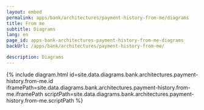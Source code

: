 ```yaml
---
layout: embed
permalink: apps/bank/architectures/payment-history-from-me/diagrams
title: From me
subtitle: Diagrams
lang: en
page_id: apps-bank-architectures-payment-history-from-me-diagrams
backUrl: /apps/bank/architectures/payment-history-from-me/

description: Diagrams
---
```

{% include diagram.html id=site.data.diagrams.bank.architectures.payment-history.from-me.id iframePath=site.data.diagrams.bank.architectures.payment-history.from-me.iframePath scriptPath=site.data.diagrams.bank.architectures.payment-history.from-me.scriptPath %}